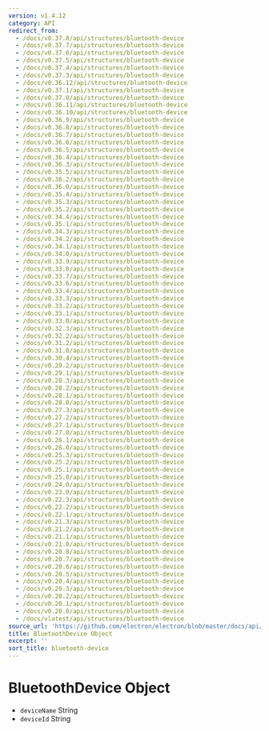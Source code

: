 ```yaml
---
version: v1.4.12
category: API
redirect_from:
  - /docs/v0.37.8/api/structures/bluetooth-device
  - /docs/v0.37.7/api/structures/bluetooth-device
  - /docs/v0.37.6/api/structures/bluetooth-device
  - /docs/v0.37.5/api/structures/bluetooth-device
  - /docs/v0.37.4/api/structures/bluetooth-device
  - /docs/v0.37.3/api/structures/bluetooth-device
  - /docs/v0.36.12/api/structures/bluetooth-device
  - /docs/v0.37.1/api/structures/bluetooth-device
  - /docs/v0.37.0/api/structures/bluetooth-device
  - /docs/v0.36.11/api/structures/bluetooth-device
  - /docs/v0.36.10/api/structures/bluetooth-device
  - /docs/v0.36.9/api/structures/bluetooth-device
  - /docs/v0.36.8/api/structures/bluetooth-device
  - /docs/v0.36.7/api/structures/bluetooth-device
  - /docs/v0.36.6/api/structures/bluetooth-device
  - /docs/v0.36.5/api/structures/bluetooth-device
  - /docs/v0.36.4/api/structures/bluetooth-device
  - /docs/v0.36.3/api/structures/bluetooth-device
  - /docs/v0.35.5/api/structures/bluetooth-device
  - /docs/v0.36.2/api/structures/bluetooth-device
  - /docs/v0.36.0/api/structures/bluetooth-device
  - /docs/v0.35.4/api/structures/bluetooth-device
  - /docs/v0.35.3/api/structures/bluetooth-device
  - /docs/v0.35.2/api/structures/bluetooth-device
  - /docs/v0.34.4/api/structures/bluetooth-device
  - /docs/v0.35.1/api/structures/bluetooth-device
  - /docs/v0.34.3/api/structures/bluetooth-device
  - /docs/v0.34.2/api/structures/bluetooth-device
  - /docs/v0.34.1/api/structures/bluetooth-device
  - /docs/v0.34.0/api/structures/bluetooth-device
  - /docs/v0.33.9/api/structures/bluetooth-device
  - /docs/v0.33.8/api/structures/bluetooth-device
  - /docs/v0.33.7/api/structures/bluetooth-device
  - /docs/v0.33.6/api/structures/bluetooth-device
  - /docs/v0.33.4/api/structures/bluetooth-device
  - /docs/v0.33.3/api/structures/bluetooth-device
  - /docs/v0.33.2/api/structures/bluetooth-device
  - /docs/v0.33.1/api/structures/bluetooth-device
  - /docs/v0.33.0/api/structures/bluetooth-device
  - /docs/v0.32.3/api/structures/bluetooth-device
  - /docs/v0.32.2/api/structures/bluetooth-device
  - /docs/v0.31.2/api/structures/bluetooth-device
  - /docs/v0.31.0/api/structures/bluetooth-device
  - /docs/v0.30.4/api/structures/bluetooth-device
  - /docs/v0.29.2/api/structures/bluetooth-device
  - /docs/v0.29.1/api/structures/bluetooth-device
  - /docs/v0.28.3/api/structures/bluetooth-device
  - /docs/v0.28.2/api/structures/bluetooth-device
  - /docs/v0.28.1/api/structures/bluetooth-device
  - /docs/v0.28.0/api/structures/bluetooth-device
  - /docs/v0.27.3/api/structures/bluetooth-device
  - /docs/v0.27.2/api/structures/bluetooth-device
  - /docs/v0.27.1/api/structures/bluetooth-device
  - /docs/v0.27.0/api/structures/bluetooth-device
  - /docs/v0.26.1/api/structures/bluetooth-device
  - /docs/v0.26.0/api/structures/bluetooth-device
  - /docs/v0.25.3/api/structures/bluetooth-device
  - /docs/v0.25.2/api/structures/bluetooth-device
  - /docs/v0.25.1/api/structures/bluetooth-device
  - /docs/v0.25.0/api/structures/bluetooth-device
  - /docs/v0.24.0/api/structures/bluetooth-device
  - /docs/v0.23.0/api/structures/bluetooth-device
  - /docs/v0.22.3/api/structures/bluetooth-device
  - /docs/v0.22.2/api/structures/bluetooth-device
  - /docs/v0.22.1/api/structures/bluetooth-device
  - /docs/v0.21.3/api/structures/bluetooth-device
  - /docs/v0.21.2/api/structures/bluetooth-device
  - /docs/v0.21.1/api/structures/bluetooth-device
  - /docs/v0.21.0/api/structures/bluetooth-device
  - /docs/v0.20.8/api/structures/bluetooth-device
  - /docs/v0.20.7/api/structures/bluetooth-device
  - /docs/v0.20.6/api/structures/bluetooth-device
  - /docs/v0.20.5/api/structures/bluetooth-device
  - /docs/v0.20.4/api/structures/bluetooth-device
  - /docs/v0.20.3/api/structures/bluetooth-device
  - /docs/v0.20.2/api/structures/bluetooth-device
  - /docs/v0.20.1/api/structures/bluetooth-device
  - /docs/v0.20.0/api/structures/bluetooth-device
  - /docs/vlatest/api/structures/bluetooth-device
source_url: 'https://github.com/electron/electron/blob/master/docs/api/structures/bluetooth-device.md'
title: BluetoothDevice Object
excerpt: ''
sort_title: bluetooth-device
---
```

# BluetoothDevice Object

*   `deviceName` String
*   `deviceId` String
